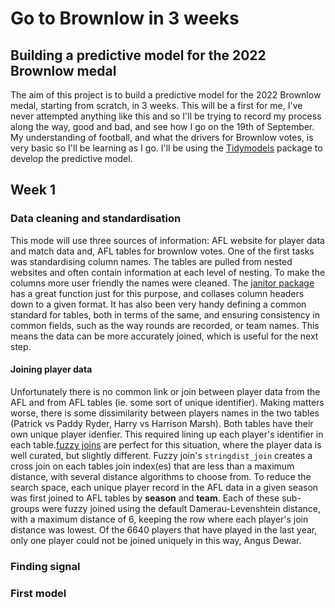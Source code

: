 # Go to Brownlow in 3 weeks

## Building a predictive model for the 2022 Brownlow medal

The aim of this project is to build a predictive model for the 2022 Brownlow medal, starting from scratch, in 3 weeks. This will be a first for me, I've never attempted anything like this and so I'll be trying to record my process along the way, good and bad, and see how I go on the 19th of September. My understanding of football, and what the drivers for Brownlow votes, is very basic so I'll be learning as I go. I'll be using the [Tidymodels](https://www.tidymodels.org/books/) package to develop the predictive model.

## Week 1

### Data cleaning and standardisation

This mode will use three sources of information: AFL website for player data and match data and, AFL tables for brownlow votes. One of the first tasks was standardising column names. The tables are pulled from nested websites and often contain information at each level of nesting. To make the columns more user friendly the names were cleaned. The [janitor package](https://github.com/sfirke/janitor) has a great function just for this purpose, and collases column headers down to a given format. It has also been very handy defining a common standard for tables, both in terms of the same, and ensuring consistency in common fields, such as the way rounds are recorded, or team names. This means the data can be more accurately joined, which is useful for the next step.

#### Joining player data

Unfortunately there is no common link or join between player data from the AFL and from AFL tables (ie. some sort of unique identifier). Making matters worse, there is some dissimilarity between players names in the two tables (Patrick vs Paddy Ryder, Harry vs Harrison Marsh). Both tables have their own unique player idenfier. This required lining up each player's identifier in each table.[fuzzy joins](https://github.com/dgrtwo/fuzzyjoin) are perfect for this situation, where the player data is well curated, but slightly different. Fuzzy join's `stringdist_join` creates a cross join on each tables join index(es) that are less than a maximum distance, with several distance algorithms to choose from. To reduce the search space, each unique player record in the AFL data in a given season was first joined to AFL tables by **season** and **team**. Each of these sub-groups were fuzzy joined using the default Damerau-Levenshtein distance, with a maximum distance of 6, keeping the row where each player's join distance was lowest. Of the 6640 players that have played in the last year, only one player could not be joined uniquely in this way, Angus Dewar.

### Finding signal

### First model
